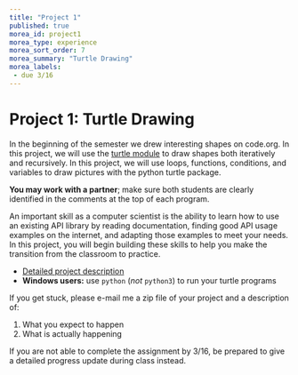 ```yaml
---
title: "Project 1"
published: true
morea_id: project1
morea_type: experience
morea_sort_order: 7
morea_summary: "Turtle Drawing"
morea_labels:
 - due 3/16
---
```


# Project 1: Turtle Drawing

In the beginning of the semester we drew interesting shapes on code.org. In this project, we will use the [turtle module](https://docs.python.org/3.4/library/turtle.html) to draw shapes both iteratively and recursively. In this project, we will use loops, functions, conditions, and variables to draw pictures with the python turtle package.

**You may work with a partner**; make sure both students are clearly identified in the comments at the top of each program.

An important skill as a computer scientist is the ability to learn how to use an existing API library by reading documentation, finding good API usage examples on the internet, and adapting those examples to meet your needs. In this project, you will begin building these skills to help you make the transition from the classroom to practice.

  * [Detailed project description](project1.docx)
  * **Windows users:** use `python` (*not* `python3`) to run your turtle programs

If you get stuck, please e-mail me a zip file of your project and a description of:

  1. What you expect to happen
  1. What is actually happening
  
If you are not able to complete the assignment by 3/16, be prepared to give a detailed progress update during class instead.